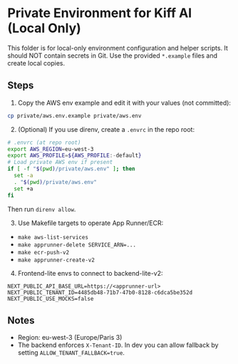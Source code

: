# Private Environment for Kiff AI (Local Only)

This folder is for local-only environment configuration and helper scripts. It should NOT contain secrets in Git. Use the provided `*.example` files and create local copies.

## Steps

1. Copy the AWS env example and edit it with your values (not committed):

```bash
cp private/aws.env.example private/aws.env
```

2. (Optional) If you use direnv, create a `.envrc` in the repo root:

```bash
# .envrc (at repo root)
export AWS_REGION=eu-west-3
export AWS_PROFILE=${AWS_PROFILE:-default}
# Load private AWS env if present
if [ -f "$(pwd)/private/aws.env" ]; then
  set -a
  . "$(pwd)/private/aws.env"
  set +a
fi
```

Then run `direnv allow`.

3. Use Makefile targets to operate App Runner/ECR:

- `make aws-list-services`
- `make apprunner-delete SERVICE_ARN=...`
- `make ecr-push-v2`
- `make apprunner-create-v2`

4. Frontend-lite envs to connect to backend-lite-v2:

```
NEXT_PUBLIC_API_BASE_URL=https://<apprunner-url>
NEXT_PUBLIC_TENANT_ID=4485db48-71b7-47b0-8128-c6dca5be352d
NEXT_PUBLIC_USE_MOCKS=false
```

## Notes
- Region: eu-west-3 (Europe/Paris 3)
- The backend enforces `X-Tenant-ID`. In dev you can allow fallback by setting `ALLOW_TENANT_FALLBACK=true`.
